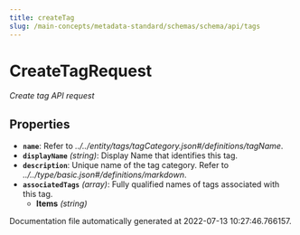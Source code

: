 ```yaml
---
title: createTag
slug: /main-concepts/metadata-standard/schemas/schema/api/tags
---
```


# CreateTagRequest

*Create tag API request*

## Properties

- **`name`**: Refer to *../../entity/tags/tagCategory.json#/definitions/tagName*.
- **`displayName`** *(string)*: Display Name that identifies this tag.
- **`description`**: Unique name of the tag category. Refer to *../../type/basic.json#/definitions/markdown*.
- **`associatedTags`** *(array)*: Fully qualified names of tags associated with this tag.
  - **Items** *(string)*


Documentation file automatically generated at 2022-07-13 10:27:46.766157.
